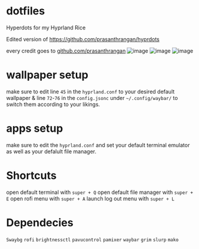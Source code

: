 # dotfiles
Hyperdots for my Hyprland Rice

Edited version of https://github.com/prasanthrangan/hyprdots

every credit goes to [github.com/prasanthrangan](https://github.com/prasanthrangan)
![image](https://github.com/Anik200/dotfiles/assets/87752958/68c182d0-bc6a-414e-ad24-79702c54f91c)
![image](https://github.com/Anik200/dotfiles/assets/87752958/3c4d86ec-f56c-4a7e-a2cf-7e216e31ec8f)
![image](https://github.com/Anik200/dotfiles/assets/87752958/6ddf2715-f67c-46ce-9a86-6553f52a7d4a)


# wallpaper setup
make sure to edit line `45` in the `hyprland.conf` to your desired default wallpaper & line `72`-`76` in the `config.jsonc` under `~/.config/waybar/` to switch them according to your likings.

# apps setup
make sure to edit the `hyprland.conf` and set your default terminal emulator as well as your defalult file manager.

# Shortcuts
open default terminal with `super + Q`
open default file manager with `super + E`
open rofi menu with `super + A`
launch log out menu with `super + L`

# Dependecies
`Swaybg`
`rofi`
`brightnessctl`
`pavucontrol`
`pamixer`
`waybar`
`grim`
`slurp`
`mako`


